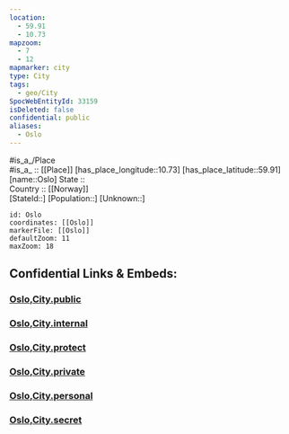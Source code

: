 ```yaml
---
location:
  - 59.91
  - 10.73
mapzoom:
  - 7
  - 12
mapmarker: city
type: City
tags:
  - geo/City
SpocWebEntityId: 33159
isDeleted: false
confidential: public
aliases:
  - Oslo
---
```



#is_a_/Place  
#is_a_ :: [[Place]] 
[has_place_longitude::10.73] 
[has_place_latitude::59.91] 
[name::Oslo] 
State ::  
Country :: [[Norway]]  
[StateId::] 
[Population::] 
[Unknown::] 


```leaflet
id: Oslo
coordinates: [[Oslo]] 
markerFile: [[Oslo]] 
defaultZoom: 11 
maxZoom: 18
```


## Confidential Links & Embeds: 

### [Oslo,City.public](/_public/\Earth\Continent\Europe\Europe~North\Norway\Counties~Norway\Viken\Oslo,County\CityOslo,City.public.md) 

### [Oslo,City.internal](/_internal/\Earth\Continent\Europe\Europe~North\Norway\Counties~Norway\Viken\Oslo,County\CityOslo,City.internal.md) 

### [Oslo,City.protect](/_protect/\Earth\Continent\Europe\Europe~North\Norway\Counties~Norway\Viken\Oslo,County\CityOslo,City.protect.md) 

### [Oslo,City.private](/_private/\Earth\Continent\Europe\Europe~North\Norway\Counties~Norway\Viken\Oslo,County\CityOslo,City.private.md) 

### [Oslo,City.personal](/_personal/\Earth\Continent\Europe\Europe~North\Norway\Counties~Norway\Viken\Oslo,County\CityOslo,City.personal.md) 

### [Oslo,City.secret](/_secret/\Earth\Continent\Europe\Europe~North\Norway\Counties~Norway\Viken\Oslo,County\CityOslo,City.secret.md)

